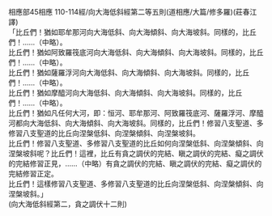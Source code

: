 相應部45相應 110-114經/向大海低斜經第二等五則(道相應/大篇/修多羅)(莊春江譯)  
「比丘們！猶如耶牟那河向大海低斜、向大海傾斜、向大海坡斜。同樣的，比丘們！……（中略）。  
比丘們！猶如阿致羅筏底河向大海低斜、向大海傾斜、向大海坡斜。同樣的，比丘們！……（中略）。  
比丘們！猶如薩羅浮河向大海低斜、向大海傾斜、向大海坡斜。同樣的，比丘們！……（中略）。  
比丘們！猶如摩醯河向大海低斜、向大海傾斜、向大海坡斜。同樣的，比丘們！……（中略）。  
比丘們！猶如凡任何大河，即：恒河、耶牟那河、阿致羅筏底河、薩羅浮河、摩醯河都向大海低斜、向大海傾斜、向大海坡斜。同樣的，比丘們！修習八支聖道、多修習八支聖道的比丘向涅槃低斜、向涅槃傾斜、向涅槃坡斜。  
比丘們！修習八支聖道、多修習八支聖道的比丘如何向涅槃低斜、向涅槃傾斜、向涅槃坡斜呢？比丘們！這裡，比丘有貪之調伏的完結、瞋之調伏的完結、癡之調伏的完結修習正見，……（中略）有貪之調伏的完結、瞋之調伏的完結、癡之調伏的完結修習正定。  
比丘們！這樣修習八支聖道、多修習八支聖道的比丘向涅槃低斜、向涅槃傾斜、向涅槃坡斜。」  
(向大海低斜經第二，貪之調伏十二則)  
  
  
